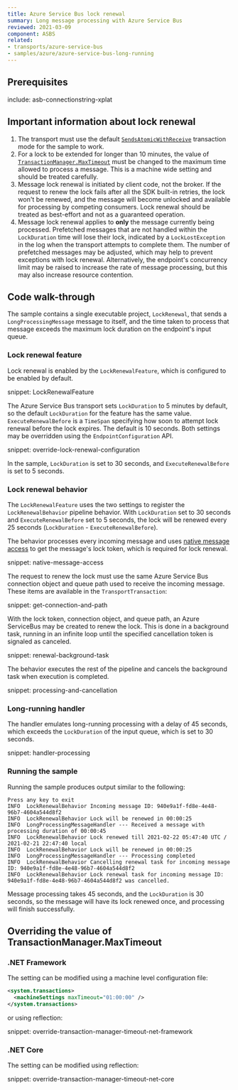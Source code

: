```yaml
---
title: Azure Service Bus lock renewal
summary: Long message processing with Azure Service Bus
reviewed: 2021-03-09
component: ASBS
related:
- transports/azure-service-bus
- samples/azure/azure-service-bus-long-running
---
```



## Prerequisites

include: asb-connectionstring-xplat

<!-- include documentation from https://docs.particular.net/transports/azure-service-bus/legacy/message-lock-renewal -->

## Important information about lock renewal

1. The transport must use the default [`SendsAtomicWithReceive`](/transports/transactions.md#transactions-transport-transaction-sends-atomic-with-receive) transaction mode for the sample to work.
1. For a lock to be extended for longer than 10 minutes, the value of [`TransactionManager.MaxTimeout`](https://docs.microsoft.com/en-us/dotnet/api/system.transactions.transactionmanager.maximumtimeout) must be changed to the maximum time allowed to process a message. This is a machine wide setting and should be treated carefully.
1. Message lock renewal is initiated by client code, not the broker. If the request to renew the lock fails after all the SDK built-in retries, the lock won't be renewed, and the message will become unlocked and available for processing by competing consumers. Lock renewal should be treated as best-effort and not as a guaranteed operation.
1. Message lock renewal applies to **only** the message currently being processed. Prefetched messages that are not handled within the `LockDuration` time will lose their lock, indicated by a `LockLostException` in the log when the transport attempts to complete them. The number of prefetched messages may be adjusted, which may help to prevent exceptions with lock renewal. Alternatively, the endpoint's concurrency limit may be raised to increase the rate of message processing, but this may also increase resource contention.

## Code walk-through

The sample contains a single executable project, `LockRenewal`, that sends a `LongProcessingMessage` message to itself, and the time taken to process that message exceeds the maximum lock duration on the endpoint's input queue.

### Lock renewal feature

Lock renewal is enabled by the `LockRenewalFeature`, which is configured to be enabled by default.

snippet: LockRenewalFeature

The Azure Service Bus transport sets `LockDuration` to 5 minutes by default, so the default `LockDuration` for the feature has the same value. `ExecuteRenewalBefore` is a `TimeSpan` specifying how soon to attempt lock renewal before the lock expires. The default is 10 seconds. Both settings may be overridden using the `EndpointConfiguration` API.

snippet: override-lock-renewal-configuration

In the sample, `LockDuration` is set to 30 seconds, and `ExecuteRenewalBefore` is set to 5 seconds.

### Lock renewal behavior

The `LockRenewalFeature` uses the two settings to register the `LockRenewalBehavior` pipeline behavior. With `LockDuration` set to 30 seconds and `ExecuteRenewalBefore` set to 5 seconds, the lock will be renewed every 25 seconds (`LockDuration` - `ExecuteRenewalBefore`).

The behavior processes every incoming message and uses [native message access](/transports/azure-service-bus/native-message-access.md) to get the message's lock token, which is required for lock renewal.

snippet: native-message-access

The request to renew the lock must use the same Azure Service Bus connection object and queue path used to receive the incoming message. These items are available in the `TransportTransaction`:

snippet: get-connection-and-path

With the lock token, connection object, and queue path, an Azure ServiceBus may be created to renew the lock. This is done in a background task, running in an infinite loop until the specified cancellation token is signaled as canceled.

snippet: renewal-background-task

The behavior executes the rest of the pipeline and cancels the background task when execution is completed.

snippet: processing-and-cancellation

### Long-running handler

The handler emulates long-running processing with a delay of 45 seconds, which exceeds the `LockDuration` of the input queue, which is set to 30 seconds.

snippet: handler-processing

### Running the sample

Running the sample produces output similar to the following:

```text
Press any key to exit
INFO  LockRenewalBehavior Incoming message ID: 940e9a1f-fd8e-4e48-96b7-4604a544d8f2
INFO  LockRenewalBehavior Lock will be renewed in 00:00:25
INFO  LongProcessingMessageHandler --- Received a message with processing duration of 00:00:45
INFO  LockRenewalBehavior Lock renewed till 2021-02-22 05:47:40 UTC / 2021-02-21 22:47:40 local
INFO  LockRenewalBehavior Lock will be renewed in 00:00:25
INFO  LongProcessingMessageHandler --- Processing completed
INFO  LockRenewalBehavior Cancelling renewal task for incoming message ID: 940e9a1f-fd8e-4e48-96b7-4604a544d8f2
INFO  LockRenewalBehavior Lock renewal task for incoming message ID: 940e9a1f-fd8e-4e48-96b7-4604a544d8f2 was cancelled.
```

Message processing takes 45 seconds, and the `LockDuration` is 30 seconds, so the message will have its lock renewed once, and processing will finish successfully.

## Overriding the value of TransactionManager.MaxTimeout

### .NET Framework

The setting can be modified using a machine level configuration file:

```xml
<system.transactions>
  <machineSettings maxTimeout="01:00:00" />
</system.transactions>
```

or using reflection:

snippet: override-transaction-manager-timeout-net-framework

### .NET Core

The setting can be modified using reflection:

snippet: override-transaction-manager-timeout-net-core
